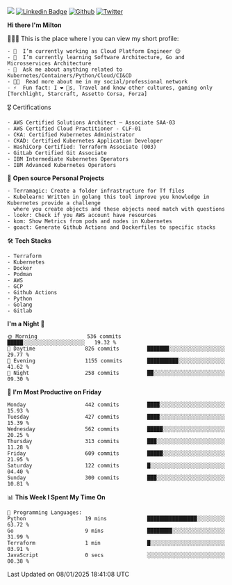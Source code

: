 ![](https://komarev.com/ghpvc/?username=miltlima&color=blueviolet) [![Linkedin Badge](https://img.shields.io/badge/-LinkedIn-blue?style=flat-square&logo=Linkedin&logoColor=white&link=https://www.linkedin.com/in/miltonlimaj/)](https://www.linkedin.com/in/miltonlimaj/) [![Github](https://img.shields.io/github/followers/miltlima?style=social)](https://github.com/miltlima?tab=followers) [![Twitter](https://img.shields.io/twitter/follow/milt_lima?style=social)](https://twitter.com/milt_lima)
 


     
**Hi there I'm Milton**

👨🏽‍💻 This is the place where I you can view my short profile:
```text
- 🔭  I’m currently working as Cloud Platform Engineer 😉
- 🌱  I’m currently learning Software Architecture, Go and Microsservices Architecture
- 💬  Ask me about anything related to Kubernetes/Containers/Python/Cloud/CI&CD
- 👨‍💻  Read more about me in my social/professional network
- ⚡  Fun fact: I ❤️ 🐶s, Travel and know other cultures, gaming only [Torchlight, Starcraft, Assetto Corsa, Forza]
```
🎖 Certifications
```text
- AWS Certified Solutions Architect – Associate SAA-03
- AWS Certified Cloud Practitioner - CLF-01
- CKA: Certified Kubernetes Administrator
- CKAD: Certified Kubernetes Application Developer
- HashiCorp Certified: Terraform Associate (003)
- GitLab Certified Git Associate
- IBM Intermediate Kubernetes Operators
- IBM Advanced Kubernetes Operators
```
📐 **Open source Personal Projects**

```text
- Terramagic: Create a folder infrastructure for Tf files
- Kubelearn: Written in golang this tool improve you knowledge in Kubernetes provide a challenge
  where you create objects and these objects need match with questions
- lookr: Check if you AWS account have resources
- kom: Show Metrics from pods and nodes in Kubernetes
- goact: Generate Github Actions and Dockerfiles to specific stacks
```
🛠 **Tech Stacks**

```text
- Terraform
- Kubernetes
- Docker
- Podman
- AWS
- GCP
- Github Actions
- Python
- Golang
- Gitlab
```         

<!--START_SECTION:waka-->
**I'm a Night 🦉** 

```text
🌞 Morning                536 commits         █████░░░░░░░░░░░░░░░░░░░░   19.32 % 
🌆 Daytime                826 commits         ███████░░░░░░░░░░░░░░░░░░   29.77 % 
🌃 Evening                1155 commits        ██████████░░░░░░░░░░░░░░░   41.62 % 
🌙 Night                  258 commits         ██░░░░░░░░░░░░░░░░░░░░░░░   09.30 % 
```
📅 **I'm Most Productive on Friday** 

```text
Monday                   442 commits         ████░░░░░░░░░░░░░░░░░░░░░   15.93 % 
Tuesday                  427 commits         ████░░░░░░░░░░░░░░░░░░░░░   15.39 % 
Wednesday                562 commits         █████░░░░░░░░░░░░░░░░░░░░   20.25 % 
Thursday                 313 commits         ███░░░░░░░░░░░░░░░░░░░░░░   11.28 % 
Friday                   609 commits         █████░░░░░░░░░░░░░░░░░░░░   21.95 % 
Saturday                 122 commits         █░░░░░░░░░░░░░░░░░░░░░░░░   04.40 % 
Sunday                   300 commits         ███░░░░░░░░░░░░░░░░░░░░░░   10.81 % 
```


📊 **This Week I Spent My Time On** 

```text
💬 Programming Languages: 
Python                   19 mins             ████████████████░░░░░░░░░   63.72 % 
Go                       9 mins              ████████░░░░░░░░░░░░░░░░░   31.99 % 
Terraform                1 min               █░░░░░░░░░░░░░░░░░░░░░░░░   03.91 % 
JavaScript               0 secs              ░░░░░░░░░░░░░░░░░░░░░░░░░   00.38 % 
```


 Last Updated on 08/01/2025 18:41:08 UTC
<!--END_SECTION:waka-->
